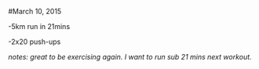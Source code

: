 #March 10, 2015

-5km run in 21mins 

-2x20 push-ups

*notes: great to be exercising again. I want to run sub 21 mins next workout.*  
